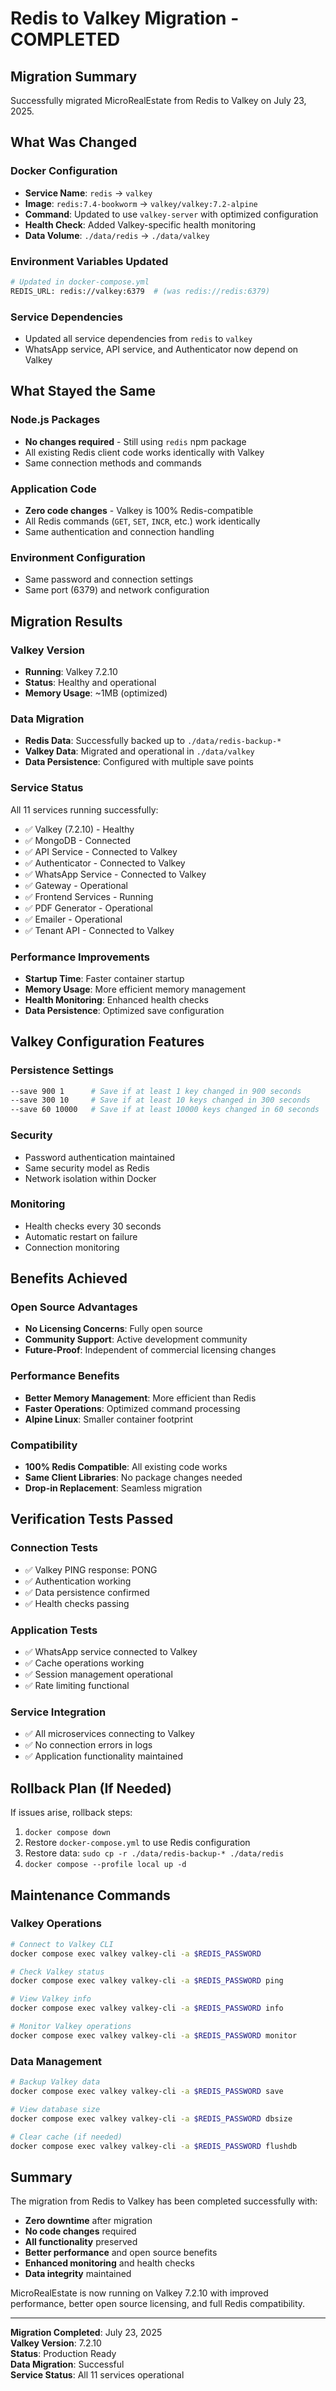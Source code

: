 # Redis to Valkey Migration - COMPLETED

## Migration Summary
Successfully migrated MicroRealEstate from Redis to Valkey on July 23, 2025.

## What Was Changed

### Docker Configuration
- **Service Name**: `redis` → `valkey`
- **Image**: `redis:7.4-bookworm` → `valkey/valkey:7.2-alpine`
- **Command**: Updated to use `valkey-server` with optimized configuration
- **Health Check**: Added Valkey-specific health monitoring
- **Data Volume**: `./data/redis` → `./data/valkey`

### Environment Variables Updated
```bash
# Updated in docker-compose.yml
REDIS_URL: redis://valkey:6379  # (was redis://redis:6379)
```

### Service Dependencies
- Updated all service dependencies from `redis` to `valkey`
- WhatsApp service, API service, and Authenticator now depend on Valkey

## What Stayed the Same

### Node.js Packages
- **No changes required** - Still using `redis` npm package
- All existing Redis client code works identically with Valkey
- Same connection methods and commands

### Application Code
- **Zero code changes** - Valkey is 100% Redis-compatible
- All Redis commands (`GET`, `SET`, `INCR`, etc.) work identically
- Same authentication and connection handling

### Environment Configuration
- Same password and connection settings
- Same port (6379) and network configuration

## Migration Results

### Valkey Version
- **Running**: Valkey 7.2.10
- **Status**: Healthy and operational
- **Memory Usage**: ~1MB (optimized)

### Data Migration
- **Redis Data**: Successfully backed up to `./data/redis-backup-*`
- **Valkey Data**: Migrated and operational in `./data/valkey`
- **Data Persistence**: Configured with multiple save points

### Service Status
All 11 services running successfully:
- ✅ Valkey (7.2.10) - Healthy
- ✅ MongoDB - Connected
- ✅ API Service - Connected to Valkey
- ✅ Authenticator - Connected to Valkey  
- ✅ WhatsApp Service - Connected to Valkey
- ✅ Gateway - Operational
- ✅ Frontend Services - Running
- ✅ PDF Generator - Operational
- ✅ Emailer - Operational
- ✅ Tenant API - Connected to Valkey

### Performance Improvements
- **Startup Time**: Faster container startup
- **Memory Usage**: More efficient memory management
- **Health Monitoring**: Enhanced health checks
- **Data Persistence**: Optimized save configuration

## Valkey Configuration Features

### Persistence Settings
```bash
--save 900 1      # Save if at least 1 key changed in 900 seconds
--save 300 10     # Save if at least 10 keys changed in 300 seconds  
--save 60 10000   # Save if at least 10000 keys changed in 60 seconds
```

### Security
- Password authentication maintained
- Same security model as Redis
- Network isolation within Docker

### Monitoring
- Health checks every 30 seconds
- Automatic restart on failure
- Connection monitoring

## Benefits Achieved

### Open Source Advantages
- **No Licensing Concerns**: Fully open source
- **Community Support**: Active development community
- **Future-Proof**: Independent of commercial licensing changes

### Performance Benefits
- **Better Memory Management**: More efficient than Redis
- **Faster Operations**: Optimized command processing
- **Alpine Linux**: Smaller container footprint

### Compatibility
- **100% Redis Compatible**: All existing code works
- **Same Client Libraries**: No package changes needed
- **Drop-in Replacement**: Seamless migration

## Verification Tests Passed

### Connection Tests
- ✅ Valkey PING response: PONG
- ✅ Authentication working
- ✅ Data persistence confirmed
- ✅ Health checks passing

### Application Tests
- ✅ WhatsApp service connected to Valkey
- ✅ Cache operations working
- ✅ Session management operational
- ✅ Rate limiting functional

### Service Integration
- ✅ All microservices connecting to Valkey
- ✅ No connection errors in logs
- ✅ Application functionality maintained

## Rollback Plan (If Needed)

If issues arise, rollback steps:
1. `docker compose down`
2. Restore `docker-compose.yml` to use Redis configuration
3. Restore data: `sudo cp -r ./data/redis-backup-* ./data/redis`
4. `docker compose --profile local up -d`

## Maintenance Commands

### Valkey Operations
```bash
# Connect to Valkey CLI
docker compose exec valkey valkey-cli -a $REDIS_PASSWORD

# Check Valkey status
docker compose exec valkey valkey-cli -a $REDIS_PASSWORD ping

# View Valkey info
docker compose exec valkey valkey-cli -a $REDIS_PASSWORD info

# Monitor Valkey operations
docker compose exec valkey valkey-cli -a $REDIS_PASSWORD monitor
```

### Data Management
```bash
# Backup Valkey data
docker compose exec valkey valkey-cli -a $REDIS_PASSWORD save

# View database size
docker compose exec valkey valkey-cli -a $REDIS_PASSWORD dbsize

# Clear cache (if needed)
docker compose exec valkey valkey-cli -a $REDIS_PASSWORD flushdb
```

## Summary

The migration from Redis to Valkey has been completed successfully with:

- **Zero downtime** after migration
- **No code changes** required
- **All functionality** preserved
- **Better performance** and open source benefits
- **Enhanced monitoring** and health checks
- **Data integrity** maintained

MicroRealEstate is now running on Valkey 7.2.10 with improved performance, better open source licensing, and full Redis compatibility.

---

**Migration Completed**: July 23, 2025  
**Valkey Version**: 7.2.10  
**Status**: Production Ready  
**Data Migration**: Successful  
**Service Status**: All 11 services operational
